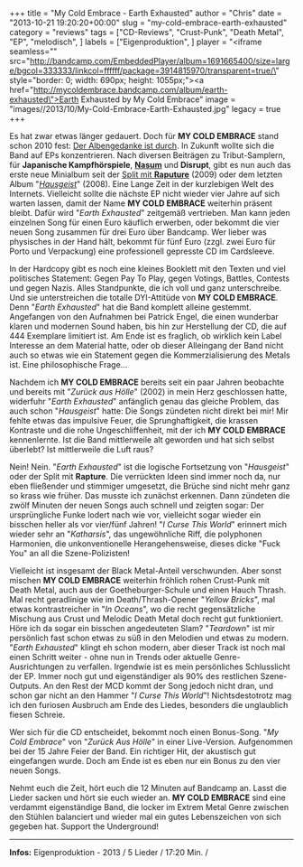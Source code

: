 +++
title = "My Cold Embrace - Earth Exhausted"
author = "Chris"
date = "2013-10-21 19:20:20+00:00"
slug = "my-cold-embrace-earth-exhausted"
category = "reviews"
tags = ["CD-Reviews", "Crust-Punk", "Death Metal", "EP", "melodisch", ]
labels = ["Eigenproduktion", ]
player = "<iframe seamless=\"\" src=\"http://bandcamp.com/EmbeddedPlayer/album=1691665400/size=large/bgcol=333333/linkcol=ffffff/package=3914815970/transparent=true/\" style=\"border: 0; width: 690px; height: 1055px;\"><a href=\"http://mycoldembrace.bandcamp.com/album/earth-exhausted\">Earth Exhausted by My Cold Embrace</a></iframe>"
image = "images//2013/10/My-Cold-Embrace-Earth-Exhausted.jpg"
legacy = true
+++

Es hat zwar etwas länger gedauert. Doch für **MY COLD EMBRACE** stand schon 2010 fest: <a href="http://necroslaughter.de/2010/06/my-cold-embrace-der-albumgedanke-ist-durch/" title="My Cold Embrace – Der Albumgedanke ist durch">Der Albengedanke ist durch</a>. In Zukunft wollte sich die Band auf EPs konzentrieren. Nach diversen Beiträgen zu Tribut-Samplern, für **Japanische Kampfhörspiele**, <a href="http://necroslaughter.de/2010/01/va-a-tribute-to-nasum/" title="VA – A Tribute To Nasum">**Nasum**</a> und **Disrupt**, gibt es nun auch das erste neue Minialbum seit der <a href="http://necroslaughter.de/2009/07/my-cold-embrace-rapture-schnittmenge/" title="My Cold Embrace / Rapture – Schnittmenge">Split mit **Raputure**</a> (2009) oder dem letzten Album "<a href="http://necroslaughter.de/2009/07/my-cold-embrace-hausgeist/" title="My Cold Embrace – Hausgeist">_Hausgeist_</a>" (2008). Eine Lange Zeit in der kurzlebigen Welt des Internets. Vielleicht sollte die nächste EP nicht wieder vier Jahre auf sich warten lassen, damit der Name **MY COLD EMBRACE** weiterhin präsent bleibt. Dafür wird "_Earth Exhausted_" zeitgemäß vertrieben. Man kann jeden einzelnen Song für einen Euro käuflich erwerben, oder bekommt die vier neuen Song zusammen für drei Euro über Bandcamp. Wer lieber was physisches in der Hand hält, bekommt für fünf Euro (zzgl. zwei Euro für Porto und Verpackung) eine professionell gepresste CD im Cardsleeve.

In der Hardcopy gibt es noch eine kleines Booklett mit den Texten und viel politisches Statement: Gegen Pay To Play, gegen Votings, Battles, Contests und gegen Nazis. Alles Standpunkte, die ich voll und ganz unterschreibe. Und sie unterstreichen die totalle DYI-Attitüde von **MY COLD EMBRACE**. Denn "_Earth Exhausted_" hat die Band komplett alleine gestemmt. Angefangen von den Aufnahmen bei Patrick Engel, die einen wunderbar klaren und modernen Sound haben, bis hin zur Herstellung der CD, die auf 444 Exemplare limitiert ist. Am Ende ist es fraglich, ob wirklich kein Label Interesse an dem Material hatte, oder ob dieser Alleingang der Band nicht auch so etwas wie ein Statement gegen die Kommerzialisierung des Metals ist. Eine philosophische Frage...

Nachdem ich **MY COLD EMBRACE** bereits seit ein paar Jahren beobachte und bereits mit "_Zurück aus Hölle_" (2002) in mein Herz geschlossen hatte, widerfuhr "_Earth Exhausted_" anfänglich genau das gleiche Problem, das auch schon "_Hausgeist_" hatte: Die Songs zündeten nicht direkt bei mir! Mir fehlte etwas das impulsive Feuer, die Sprunghaftigkeit, die krassen Kontraste und die rohe Ungeschliffenheit, mit der ich **MY COLD EMBRACE** kennenlernte. Ist die Band mittlerweile alt geworden und hat sich selbst überlebt? Ist mittlerweile die Luft raus?

Nein! Nein. "_Earth Exhausted_" ist die logische Fortsetzung von "_Hausgeist_" oder der Split mit **Rapture**. Die verrückten Ideen sind immer noch da, nur eben fließender und stimmiger umgesetzt, die Brüche sind nicht mehr ganz so krass wie früher. Das musste ich zunächst erkennen. Dann zündeten die zwölf Minuten der neuen Songs auch schnell und zeigten sogar: Der ursprüngliche Funke lodert nach wie vor, vielleicht sogar wieder ein bisschen heller als vor vier/fünf Jahren! "_I Curse This World_" erinnert mich wieder sehr an "_Katharsis_", das ungewöhnliche Riff, die polyphonen Harmonien, die unkonventionelle Herangehensweise, dieses dicke "Fuck You" an all die Szene-Polizisten!

Vielleicht ist insgesamt der Black Metal-Anteil verschwunden. Aber sonst mischen **MY COLD EMBRACE** weiterhin fröhlich rohen Crust-Punk mit Death Metal, auch aus der Goetheburger-Schule und einen Hauch Thrash. Mal recht geradlinige wie im Death/Thrash-Opener "_Yellow Bricks_", mal etwas kontrastreicher in "_In Oceans_", wo die recht gegensätzliche Mischung aus Crust und Melodic Death Metal doch recht gut funktioniert. Höre ich da sogar ein bisschen angedeuteten Slam?
"_Teardown_" ist mir persönlich fast schon etwas zu süß in den Melodien und etwas zu modern. "_Earth Exhausted_" klingt eh schon modern, aber dieser Track ist noch mal einen Schritt weiter - ohne nun in Trends oder aktuelle Genre-Ausrichtungen zu verfallen. Irgendwie ist es mein persönliches Schlusslicht der EP. Immer noch gut und eigenständiger als 90% des restlichen Szene-Outputs. An den Rest der MCD kommt der Song jedoch nicht dran, und schon gar nicht an den Hammer "_I Curse This World_"! Nichtsdestotrotz mag ich den furiosen Ausbruch am Ende des Liedes, besonders die unglaublich fiesen Schreie.

Wer sich für die CD entscheidet, bekommt noch einen Bonus-Song. "_My Cold Embrace_" von "_Zurück Aus Hölle_" in einer Live-Version. Aufgenommen bei der 15 Jahre Feier der Band. Ein richtiger Hit, der akustisch gut eingefangen wurde. Doch am Ende ist es eben nur ein Bonus zu den vier neuen Songs.

Nehmt euch die Zeit, hört euch die 12 Minuten auf Bandcamp an. Lasst die Lieder sacken und hört sie euch wieder an. **MY COLD EMBRACE** sind eine verdammt eigenständige Band, die locker im Extrem Metal Genre zwischen den Stühlen balanciert und wieder mal ein gutes Lebenszeichen von sich gegeben hat. Support the Underground!





---
**Infos:**
Eigenproduktion - 2013 / 
5 Lieder / 17:20 Min. / 

